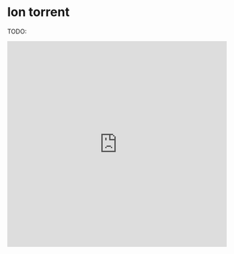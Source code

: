 # Ion torrent

TODO:

<iframe width="100%" height="473" src="https://www.youtube.com/embed/zBPKj0mMcDg?si=F3JGp9biLxMvyFCn" title="YouTube video player" frameborder="0" allow="accelerometer; autoplay; clipboard-write; encrypted-media; gyroscope; picture-in-picture; web-share" allowfullscreen></iframe>
